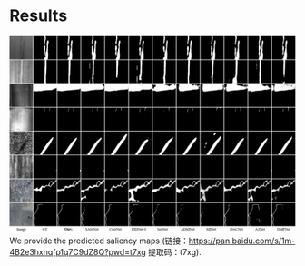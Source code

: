 # Results

![image](https://github.com/yfhdm/GCRANet/raw/main/images/pred.png)
We provide the predicted saliency maps (链接：https://pan.baidu.com/s/1m-4B2e3hxnqfp1q7C9dZ8Q?pwd=t7xg 提取码：t7xg).
